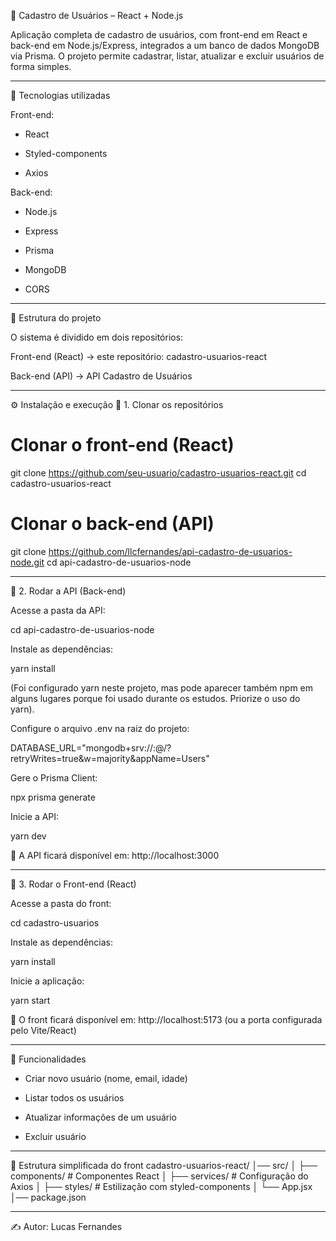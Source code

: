 📌 Cadastro de Usuários – React + Node.js

Aplicação completa de cadastro de usuários, com front-end em React e back-end em Node.js/Express, integrados a um banco de dados MongoDB via Prisma.
O projeto permite cadastrar, listar, atualizar e excluir usuários de forma simples.

---

🚀 Tecnologias utilizadas

Front-end:

- React

- Styled-components

- Axios

Back-end:

- Node.js

- Express

- Prisma

- MongoDB

- CORS

---

📂 Estrutura do projeto

O sistema é dividido em dois repositórios:

Front-end (React) → este repositório: cadastro-usuarios-react

Back-end (API) → API Cadastro de Usuários

---

⚙️ Instalação e execução
🔹 1. Clonar os repositórios
# Clonar o front-end (React)
git clone https://github.com/seu-usuario/cadastro-usuarios-react.git
cd cadastro-usuarios-react

# Clonar o back-end (API)
git clone https://github.com/llcfernandes/api-cadastro-de-usuarios-node.git
cd api-cadastro-de-usuarios-node

---

🔹 2. Rodar a API (Back-end)

Acesse a pasta da API:

cd api-cadastro-de-usuarios-node


Instale as dependências:

yarn install


(Foi configurado yarn neste projeto, mas pode aparecer também npm em alguns lugares porque foi usado durante os estudos. Priorize o uso do yarn).

Configure o arquivo .env na raiz do projeto:

DATABASE_URL="mongodb+srv://<usuario>:<senha>@<cluster>/?retryWrites=true&w=majority&appName=Users"


Gere o Prisma Client:

npx prisma generate


Inicie a API:

yarn dev


🔗 A API ficará disponível em:
http://localhost:3000

---

🔹 3. Rodar o Front-end (React)

Acesse a pasta do front:

cd cadastro-usuarios


Instale as dependências:

yarn install


Inicie a aplicação:

yarn start


🔗 O front ficará disponível em:
http://localhost:5173
 (ou a porta configurada pelo Vite/React)

 ---

🔑 Funcionalidades

- Criar novo usuário (nome, email, idade)

- Listar todos os usuários

- Atualizar informações de um usuário

- Excluir usuário

---

📂 Estrutura simplificada do front
cadastro-usuarios-react/
│── src/
│   ├── components/   # Componentes React
│   ├── services/     # Configuração do Axios
│   ├── styles/       # Estilização com styled-components
│   └── App.jsx
│── package.json

---

✍️ Autor: Lucas Fernandes
